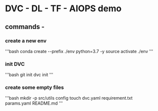 # DVC - DL - TF - AIOPS demo

## commands -

### create a new env

'''bash
conda create --prefix ./env python=3.7 -y
source activate ./env
'''

### init DVC

'''bash
git init
dvc init
'''

### create some empty files

'''bash
mkdir -p src/utils config
touch dvc.yaml requirement.txt params.yaml README.md
'''
